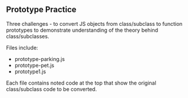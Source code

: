## Prototype Practice 

Three challenges - to convert JS objects from class/subclass to function prototypes to demonstrate understanding of the theory behind class/subclasses.

Files include: 

* prototype-parking.js
* prototype-pet.js
* prototype1.js

Each file contains noted code at the top that show the original class/subclass code to be converted.